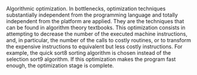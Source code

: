 Algorithmic optimization. In bottlenecks, optimization techniques substantially independent
from the programming language and totally independent from the platform are
applied. They are the techniques that can be found in algorithm theory textbooks. This
optimization consists in attempting to decrease the number of the executed machine
instructions, and, in particular, the number of the calls to costly routines, or to transform
the expensive instructions to equivalent but less costly instructions. For example, the
quick sort8 sorting algorithm is chosen instead of the selection sort9 algorithm. If this
optimization makes the program fast enough, the optimization stage is complete.